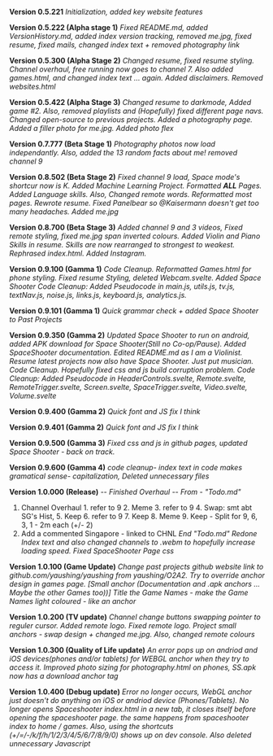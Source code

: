 **Version 0.5.221**
*Initialization, added key website features*

**Version 0.5.222 (Alpha stage 1)**
*Fixed README.md, added VersionHistory.md, added index version tracking, removed me.jpg, fixed resume, fixed mails, changed index text + removed photography link*

**Version 0.5.300 (Alpha Stage 2)**
*Changed resume, fixed resume styling. Channel overhaul, free running now goes to channel 7. Also added games.html, and changed index text ... again. Added disclaimers. Removed websites.html*

**Version 0.5.422 (Alpha Stage 3)**
*Changed resume to darkmode, Added game #2. Also, removed playlists and (Hopefully) fixed different page navs. Changed open-source to previous projects. Added a photography page. Added a filler photo for me.jpg. Added photo flex*

**Version 0.7.777 (Beta Stage 1)**
*Photography photos now load independantly. Also, added the 13 random facts about me! removed channel 9*

**Version 0.8.502 (Beta Stage 2)**
*Fixed channel 9 load, Space mode's shortcur now is K. Added Machine Learning Project. Formatted **ALL** Pages. Added Language skills. Also, Changed remote words. Reformatted most pages. Rewrote resume. Fixed Panelbear so @Kaisermann doesn't get too many headaches. Added me.jpg*

**Version 0.8.700 (Beta Stage 3)**
*Added channel 9 and 3 videos, Fixed remote styling, fixed me.jpg span inverted colours. Added Violin and Piano Skills in resume. Skills are now rearranged to strongest to weakest. Rephrased index.html. Added Instagram.*

**Version 0.9.100 (Gamma 1)**
*Code Cleanup. Reformatted Games.html for phone styling. Fixed resume Styling, deleted Webcam.svelte. Added Space Shooter*
*Code Cleanup: Added Pseudocode in main.js, utils.js, tv.js, textNav.js, noise.js, links.js, keyboard.js, analytics.js.*

**Version 0.9.101 (Gamma 1)**
*Quick grammar check + added Space Shooter to Past Projects*



**Version 0.9.350 (Gamma 2)**
*Updated Space Shooter to run on android, added APK download for Space Shooter(Still no Co-op/Pause). Added SpaceShooter documentation. Edited README.md as I am a Violinist. Resume latest projects now also have Space Shooter. Just put musician. Code Cleanup. Hopefully fixed css and js build corruption problem.*
*Code Cleanup: Added Pseudocode in HeaderControls.svelte, Remote.svelte, RemoteTrigger.svelte, Screen.svelte, SpaceTrigger.svelte, Video.svelte, Volume.svelte*

**Version 0.9.400 (Gamma 2)**
*Quick font and JS fix I think*

**Version 0.9.401 (Gamma 2)**
*Quick font and JS fix I think*

**Version 0.9.500 (Gamma 3)**
*Fixed css and js in github pages, updated Space Shooter - back on track.*

**Version 0.9.600 (Gamma 4)**
*code cleanup- index text in code makes gramatical sense- capitalization, Deleted unnecessary files*

**Version 1.0.000 (Release)**
*-- Finished Overhaul --*
*From - "Todo.md"*
1. Channel Overhaul
        1. refer to 9
        2. Meme
        3. refer to 9
        4. Swap: smt abt SG's Hist, 
        5. Keep
        6. refer to 9
        7. Keep
        8. Meme
        9. Keep - Split for 9, 6, 3, 1 - 2m each (+/- 2)
2. Add a commented Singapore - linked to CHNL 
*End "Todo.md"*
*Redone Index text and also changed channels to .webm to hopefully increase loading speed.*
*Fixed SpaceShooter Page css*

**Version 1.0.100 (Game Update)**
*Change past projects github website link to github.com/yaushing/yaushing from yaushing/O2A2. Try to override anchor design in games page. [Small anchor (Documentation and .apk anchors ... Maybe the other Games too))] Title the Game Names - make the Game Names light coloured - like an anchor*

**Version 1.0.200 (TV update)**
*Channel change buttons swapping pointer to reguler cursor. Added remote logo. Fixed remote logo. Project small anchors - swap design + changed me.jpg. Also, changed remote colours*

**Version 1.0.300 (Quality of Life update)**
*An error pops up on andriod and iOS devices(phones and/or tablets) for WEBGL anchor when they try to access it. Improved photo sizing for photography.html on phones, SS.apk now has a download anchor tag*

**Version 1.0.400 (Debug update)**
*Error no longer occurs, WebGL anchor just doesn't do anything on iOS or andriod device (Phones/Tablets). No longer opens Spaceshooter index.html in a new tab, it closes itself before opening the spaceshooter page. the same happens from spaceshooter index to home / games. Also, using the shortcuts (+/=/-/k/f/h/1/2/3/4/5/6/7/8/9/0) shows up on dev console. Also deleted unnecessary Javascript*